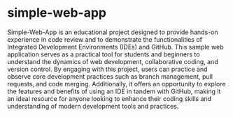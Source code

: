 # simple-web-app

Simple-Web-App is an educational project designed to provide hands-on experience in code review and to demonstrate the functionalities of Integrated Development Environments (IDEs) and GitHub. This sample web application serves as a practical tool for students and beginners to understand the dynamics of web development, collaborative coding, and version control. By engaging with this project, users can practice and observe core development practices such as branch management, pull requests, and code merging. Additionally, it offers an opportunity to explore the features and benefits of using an IDE in tandem with GitHub, making it an ideal resource for anyone looking to enhance their coding skills and understanding of modern development tools and practices.
